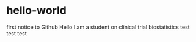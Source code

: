 # hello-world
first notice to Github
Hello I am a student on clinical trial biostatistics
test test test 
